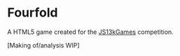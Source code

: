 # Fourfold

A HTML5 game created for the [JS13kGames](https://js13kgames.com/) competition.

[Making of/analysis WIP]
